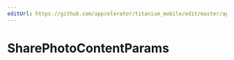 ```yaml
---
editUrl: https://github.com/appcelerator/titanium_mobile/edit/master/apidoc/Facebook.yml
---
```

# SharePhotoContentParams

<TypeHeader/>

<ApiDocs/>
